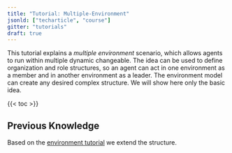 ```yaml
---
title: "Tutorial: Multiple-Environment"
jsonld: ["techarticle", "course"]
gitter: "tutorials"
draft: true
---
```


This tutorial explains a _multiple environment_ scenario, which allows agents to run within multiple dynamic changeable. The idea can be used to define organization and role structures, so an agent can act in one environment as a member and in another environment as a leader. The environment model can create any desired complex structure. We will show here only the basic idea.

{{< toc >}}

## Previous Knowledge

Based on the [environment tutorial](/tutorials/environment) we extend the structure.
